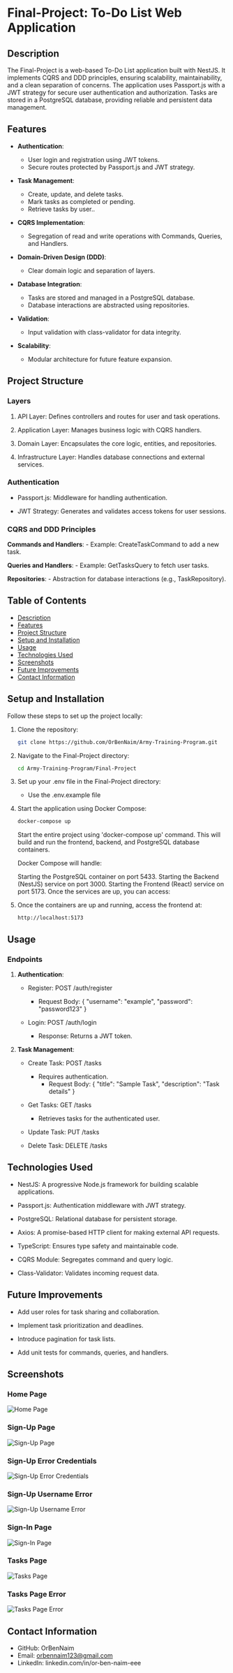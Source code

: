 # Final-Project: To-Do List Web Application

## Description
The Final-Project is a web-based To-Do List application built with NestJS. It implements CQRS and DDD principles, ensuring scalability, maintainability, and a clean separation of concerns. The application uses Passport.js with a JWT strategy for secure user authentication and authorization. Tasks are stored in a PostgreSQL database, providing reliable and persistent data management.

## Features
- **Authentication**:
    - User login and registration using JWT tokens.
    - Secure routes protected by Passport.js and JWT strategy.

- **Task Management**:
    - Create, update, and delete tasks.
    - Mark tasks as completed or pending.
    - Retrieve tasks by user..

- **CQRS Implementation**:
    - Segregation of read and write operations with Commands, Queries, and Handlers.

- **Domain-Driven Design (DDD)**:
    - Clear domain logic and separation of layers.

- **Database Integration**:
    - Tasks are stored and managed in a PostgreSQL database.
    - Database interactions are abstracted using repositories.

- **Validation**:
    - Input validation with class-validator for data integrity.

- **Scalability**:
    - Modular architecture for future feature expansion.

## Project Structure
### Layers
1. API Layer: Defines controllers and routes for user and task operations.

2. Application Layer: Manages business logic with CQRS handlers.

3. Domain Layer: Encapsulates the core logic, entities, and repositories.

4. Infrastructure Layer: Handles database connections and external services.

### Authentication
- Passport.js: Middleware for handling authentication.

- JWT Strategy: Generates and validates access tokens for user sessions.

### CQRS and DDD Principles
**Commands and Handlers**:
    - Example: CreateTaskCommand to add a new task.

**Queries and Handlers**:
    - Example: GetTasksQuery to fetch user tasks.

**Repositories**:
    - Abstraction for database interactions (e.g., TaskRepository).


## Table of Contents
- [Description](#Description)
- [Features](#features)
- [Project Structure](#Project-Structure)
- [Setup and Installation](#Setup-and-Installation)
- [Usage](#Usage)
- [Technologies Used](#Technologies-Used)
- [Screenshots](#screenshots)
- [Future Improvements](#Future-Improvements)
- [Contact Information](#Contact-Information)

## Setup and Installation
Follow these steps to set up the project locally:
1. Clone the repository: 
    ```sh
    git clone https://github.com/OrBenNaim/Army-Training-Program.git
    ```

2. Navigate to the Final-Project directory:
    ```sh
    cd Army-Training-Program/Final-Project
    ```

3. Set up your .env file in the Final-Project directory:
    - Use the .env.example file

4. Start the application using Docker Compose:
    ```sh
    docker-compose up
    ```
    Start the entire project using 'docker-compose up' command.
    This will build and run the frontend, backend, and PostgreSQL database containers.

    Docker Compose will handle:

    Starting the PostgreSQL container on port 5433.
    Starting the Backend (NestJS) service on port 3000.
    Starting the Frontend (React) service on port 5173.
    Once the services are up, you can access:


5. Once the containers are up and running, access the frontend at:
    ```
    http://localhost:5173
    ```

## Usage
### Endpoints
1. **Authentication**:
    - Register: POST /auth/register
        - Request Body:
            {
                "username": "example",
                "password": "password123"
            }

    - Login: POST /auth/login
        - Response: Returns a JWT token.

2. **Task Management**:
    - Create Task: POST /tasks
        - Requires authentication.
            - Request Body:
                {
                    "title": "Sample Task",
                    "description": "Task details"
                }

    - Get Tasks: GET /tasks
        - Retrieves tasks for the authenticated user.
    
    - Update Task: PUT /tasks
    
    - Delete Task: DELETE /tasks

## Technologies Used
- NestJS: A progressive Node.js framework for building scalable applications.

- Passport.js: Authentication middleware with JWT strategy.

- PostgreSQL: Relational database for persistent storage.

- Axios: A promise-based HTTP client for making external API requests.

- TypeScript: Ensures type safety and maintainable code.

- CQRS Module: Segregates command and query logic.

- Class-Validator: Validates incoming request data.

## Future Improvements
- Add user roles for task sharing and collaboration.

- Implement task prioritization and deadlines.

- Introduce pagination for task lists.

- Add unit tests for commands, queries, and handlers.

## Screenshots
### Home Page
![Home Page](/Final-Project/ScreenShots/HomePage.png)

### Sign-Up Page
![Sign-Up Page](/Final-Project/ScreenShots/SignUpPage.png)

### Sign-Up Error Credentials
![Sign-Up Error Credentials](/Final-Project/ScreenShots/SignUpPage-ErrorCredentials.png)

### Sign-Up Username Error
![Sign-Up Username Error](/Final-Project/ScreenShots/SignUpPage-usernameError.png)

### Sign-In Page
![Sign-In Page](/Final-Project/ScreenShots/SignInPage.png)

### Tasks Page
![Tasks Page](/Final-Project/ScreenShots/TasksPage.png)

### Tasks Page Error
![Tasks Page Error](/Final-Project/ScreenShots/TasksError.png)


## Contact Information
- GitHub: OrBenNaim
- Email: orbennaim123@gmail.com
- LinkedIn: linkedin.com/in/or-ben-naim-eee


